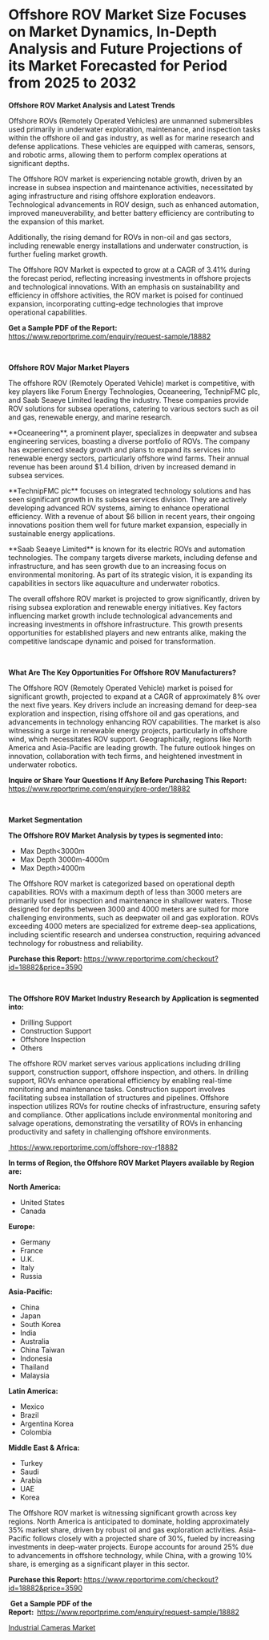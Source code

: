 <p><h1>Offshore ROV Market Size Focuses on Market Dynamics, In-Depth Analysis and Future Projections of its Market Forecasted for Period from 2025 to 2032</h1></p><p><strong>Offshore ROV Market Analysis and Latest Trends</strong></p>
<p><p>Offshore ROVs (Remotely Operated Vehicles) are unmanned submersibles used primarily in underwater exploration, maintenance, and inspection tasks within the offshore oil and gas industry, as well as for marine research and defense applications. These vehicles are equipped with cameras, sensors, and robotic arms, allowing them to perform complex operations at significant depths.</p><p>The Offshore ROV market is experiencing notable growth, driven by an increase in subsea inspection and maintenance activities, necessitated by aging infrastructure and rising offshore exploration endeavors. Technological advancements in ROV design, such as enhanced automation, improved maneuverability, and better battery efficiency are contributing to the expansion of this market. </p><p>Additionally, the rising demand for ROVs in non-oil and gas sectors, including renewable energy installations and underwater construction, is further fueling market growth. </p><p>The Offshore ROV Market is expected to grow at a CAGR of 3.41% during the forecast period, reflecting increasing investments in offshore projects and technological innovations. With an emphasis on sustainability and efficiency in offshore activities, the ROV market is poised for continued expansion, incorporating cutting-edge technologies that improve operational capabilities.</p></p>
<p><strong>Get a Sample PDF of the Report:&nbsp;</strong> <a href="https://www.reportprime.com/enquiry/request-sample/18882?utm_campaign=3525&utm_medium=2&utm_source=Github&utm_content=ia&utm_term=19032025&utm_id=offshore-rov">https://www.reportprime.com/enquiry/request-sample/18882</a></p>
<p>&nbsp;</p>
<p><strong>Offshore ROV Major Market Players</strong></p>
<p><p>The offshore ROV (Remotely Operated Vehicle) market is competitive, with key players like Forum Energy Technologies, Oceaneering, TechnipFMC plc, and Saab Seaeye Limited leading the industry. These companies provide ROV solutions for subsea operations, catering to various sectors such as oil and gas, renewable energy, and marine research.</p><p>**Oceaneering**, a prominent player, specializes in deepwater and subsea engineering services, boasting a diverse portfolio of ROVs. The company has experienced steady growth and plans to expand its services into renewable energy sectors, particularly offshore wind farms. Their annual revenue has been around $1.4 billion, driven by increased demand in subsea services.</p><p>**TechnipFMC plc** focuses on integrated technology solutions and has seen significant growth in its subsea services division. They are actively developing advanced ROV systems, aiming to enhance operational efficiency. With a revenue of about $6 billion in recent years, their ongoing innovations position them well for future market expansion, especially in sustainable energy applications.</p><p>**Saab Seaeye Limited** is known for its electric ROVs and automation technologies. The company targets diverse markets, including defense and infrastructure, and has seen growth due to an increasing focus on environmental monitoring. As part of its strategic vision, it is expanding its capabilities in sectors like aquaculture and underwater robotics.</p><p>The overall offshore ROV market is projected to grow significantly, driven by rising subsea exploration and renewable energy initiatives. Key factors influencing market growth include technological advancements and increasing investments in offshore infrastructure. This growth presents opportunities for established players and new entrants alike, making the competitive landscape dynamic and poised for transformation.</p></p>
<p>&nbsp;</p>
<p><strong>What Are The Key Opportunities For Offshore ROV Manufacturers?</strong></p>
<p><p>The Offshore ROV (Remotely Operated Vehicle) market is poised for significant growth, projected to expand at a CAGR of approximately 8% over the next five years. Key drivers include an increasing demand for deep-sea exploration and inspection, rising offshore oil and gas operations, and advancements in technology enhancing ROV capabilities. The market is also witnessing a surge in renewable energy projects, particularly in offshore wind, which necessitates ROV support. Geographically, regions like North America and Asia-Pacific are leading growth. The future outlook hinges on innovation, collaboration with tech firms, and heightened investment in underwater robotics.</p></p>
<p><strong>Inquire or Share Your Questions If Any Before Purchasing This Report:</strong> <a href="https://www.reportprime.com/enquiry/pre-order/18882?utm_campaign=3525&utm_medium=2&utm_source=Github&utm_content=ia&utm_term=19032025&utm_id=offshore-rov">https://www.reportprime.com/enquiry/pre-order/18882</a></p>
<p>&nbsp;</p>
<p><strong>Market Segmentation</strong></p>
<p><strong>The Offshore ROV Market Analysis by types is segmented into:</strong></p>
<p><ul><li>Max Depth<3000m</li><li>Max Depth 3000m-4000m</li><li>Max Depth>4000m</li></ul></p>
<p><p>The Offshore ROV market is categorized based on operational depth capabilities. ROVs with a maximum depth of less than 3000 meters are primarily used for inspection and maintenance in shallower waters. Those designed for depths between 3000 and 4000 meters are suited for more challenging environments, such as deepwater oil and gas exploration. ROVs exceeding 4000 meters are specialized for extreme deep-sea applications, including scientific research and undersea construction, requiring advanced technology for robustness and reliability.</p></p>
<p><strong>Purchase this Report:&nbsp;</strong><a href="https://www.reportprime.com/checkout?id=18882&price=3590&utm_campaign=3525&utm_medium=2&utm_source=Github&utm_content=ia&utm_term=19032025&utm_id=offshore-rov">https://www.reportprime.com/checkout?id=18882&price=3590</a></p>
<p>&nbsp;</p>
<p><strong>The Offshore ROV Market Industry Research by Application is segmented into:</strong></p>
<p><ul><li>Drilling Support</li><li>Construction Support</li><li>Offshore Inspection</li><li>Others</li></ul></p>
<p><p>The offshore ROV market serves various applications including drilling support, construction support, offshore inspection, and others. In drilling support, ROVs enhance operational efficiency by enabling real-time monitoring and maintenance tasks. Construction support involves facilitating subsea installation of structures and pipelines. Offshore inspection utilizes ROVs for routine checks of infrastructure, ensuring safety and compliance. Other applications include environmental monitoring and salvage operations, demonstrating the versatility of ROVs in enhancing productivity and safety in challenging offshore environments.</p></p>
<p><a href="https://www.reportprime.com/offshore-rov-r18882?utm_campaign=3525&utm_medium=2&utm_source=Github&utm_content=ia&utm_term=19032025&utm_id=offshore-rov">&nbsp;https://www.reportprime.com/offshore-rov-r18882</a></p>
<p><strong>In terms of Region, the Offshore ROV Market Players available by Region are:</strong></p>
<p>
    <p> <strong> North America: </strong>
        <ul>
            <li>United States</li>
            <li>Canada</li>
        </ul>
        </p> 
    <p> <strong> Europe: </strong>
        <ul>
            <li>Germany</li>
            <li>France</li>
            <li>U.K.</li>
            <li>Italy</li>
            <li>Russia</li>
        </ul>
        </p> 
    <p> <strong> Asia-Pacific: </strong>
        <ul>
            <li>China</li>
            <li>Japan</li>
            <li>South Korea</li>
            <li>India</li>
            <li>Australia</li>
            <li>China Taiwan</li>
            <li>Indonesia</li>
            <li>Thailand</li>
            <li>Malaysia</li>
        </ul>
        </p> 
    <p> <strong> Latin America: </strong>
        <ul>
            <li>Mexico</li>
            <li>Brazil</li>
            <li>Argentina Korea</li>
            <li>Colombia</li>
        </ul>
        </p> 
    <p> <strong> Middle East & Africa: </strong>
        <ul>
            <li>Turkey</li>
            <li>Saudi</li>
            <li>Arabia</li>
            <li>UAE</li>
            <li>Korea</li>
        </ul>
    </p>
    </p>
<p><p>The Offshore ROV market is witnessing significant growth across key regions. North America is anticipated to dominate, holding approximately 35% market share, driven by robust oil and gas exploration activities. Asia-Pacific follows closely with a projected share of 30%, fueled by increasing investments in deep-water projects. Europe accounts for around 25% due to advancements in offshore technology, while China, with a growing 10% share, is emerging as a significant player in this sector.</p></p>
<p><strong>Purchase this Report: </strong><a href="https://www.reportprime.com/checkout?id=18882&price=3590&utm_campaign=3525&utm_medium=2&utm_source=Github&utm_content=ia&utm_term=19032025&utm_id=offshore-rov">https://www.reportprime.com/checkout?id=18882&price=3590</a></p>
<p>&nbsp;<strong>Get a Sample PDF of the Report:&nbsp;&nbsp;</strong><a href="https://www.reportprime.com/enquiry/request-sample/18882?utm_campaign=3525&utm_medium=2&utm_source=Github&utm_content=ia&utm_term=19032025&utm_id=offshore-rov">https://www.reportprime.com/enquiry/request-sample/18882</a></p>
<p><strong></strong></p>
<p><p><a href="https://github.com/chaiszepkadk/Market-Research-Report-List-1/blob/main/industrial-cameras-market.md?utm_campaign=3525&utm_medium=2&utm_source=Github&utm_content=ia&utm_term=19032025&utm_id=offshore-rov">Industrial Cameras Market</a></p></p>
